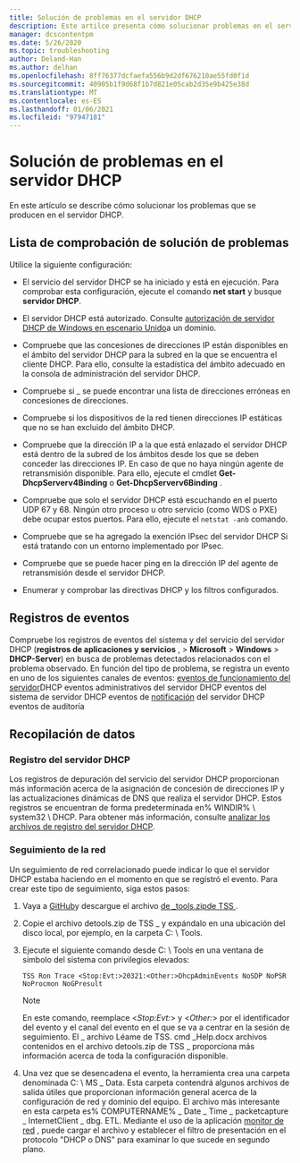 ```yaml
---
title: Solución de problemas en el servidor DHCP
description: Este artilce presenta cómo solucionar problemas en el servidor DHCP y recopilar datos.
manager: dcscontentpm
ms.date: 5/26/2020
ms.topic: troubleshooting
author: Deland-Han
ms.author: delhan
ms.openlocfilehash: 8ff76377dcfaefa556b9d2df676210ae55fd0f1d
ms.sourcegitcommit: 40905b1f9d68f1b7d821e05cab2d35e9b425e38d
ms.translationtype: MT
ms.contentlocale: es-ES
ms.lasthandoff: 01/06/2021
ms.locfileid: "97947181"
---
```

# <a name="troubleshoot-problems-on-the-dhcp-server"></a>Solución de problemas en el servidor DHCP

En este artículo se describe cómo solucionar los problemas que se producen en el servidor DHCP.

## <a name="troubleshooting-checklist"></a>Lista de comprobación de solución de problemas

Utilice la siguiente configuración:

  - El servicio del servidor DHCP se ha iniciado y está en ejecución. Para comprobar esta configuración, ejecute el comando **net start** y busque **servidor DHCP**.

  - El servidor DHCP está autorizado. Consulte [autorización de servidor DHCP de Windows en escenario Unido](/openspecs/windows_protocols/ms-dhcpe/56f8870b-a7c1-4db1-8a86-f69079fe5077)a un dominio.

  - Compruebe que las concesiones de direcciones IP están disponibles en el ámbito del servidor DHCP para la subred en la que se encuentra el cliente DHCP. Para ello, consulte la estadística del ámbito adecuado en la consola de administración del servidor DHCP.

  - Compruebe si \_ se puede encontrar una lista de direcciones erróneas en concesiones de direcciones.

  - Compruebe si los dispositivos de la red tienen direcciones IP estáticas que no se han excluido del ámbito DHCP.

  - Compruebe que la dirección IP a la que está enlazado el servidor DHCP está dentro de la subred de los ámbitos desde los que se deben conceder las direcciones IP. En caso de que no haya ningún agente de retransmisión disponible. Para ello, ejecute el cmdlet **Get-DhcpServerv4Binding** o **Get-DhcpServerv6Binding** .

  - Compruebe que solo el servidor DHCP está escuchando en el puerto UDP 67 y 68. Ningún otro proceso u otro servicio (como WDS o PXE) debe ocupar estos puertos. Para ello, ejecute el `netstat -anb` comando.

  - Compruebe que se ha agregado la exención IPsec del servidor DHCP Si está tratando con un entorno implementado por IPsec.

  - Compruebe que se puede hacer ping en la dirección IP del agente de retransmisión desde el servidor DHCP.

  - Enumerar y comprobar las directivas DHCP y los filtros configurados.

## <a name="event-logs"></a>Registros de eventos

Compruebe los registros de eventos del sistema y del servicio del servidor DHCP (**registros de aplicaciones y servicios** , \> **Microsoft** \> **Windows** \> **DHCP-Server**) en busca de problemas detectados relacionados con el problema observado.
En función del tipo de problema, se registra un evento en uno de los siguientes canales de eventos: [eventos de funcionamiento del servidor](/previous-versions/windows/it-pro/windows-server-2012-r2-and-2012/dn800668\(v=ws.11\))DHCP eventos administrativos del servidor DHCP eventos del sistema de servidor DHCP eventos de 
 [](/previous-versions/windows/it-pro/windows-server-2012-r2-and-2012/dn800668\(v=ws.11\)) 
 [](/previous-versions/windows/it-pro/windows-server-2012-r2-and-2012/dn800668\(v=ws.11\)) 
 [notificación](/previous-versions/windows/it-pro/windows-server-2012-r2-and-2012/dn800668\(v=ws.11\)) 
 [](/previous-versions/windows/it-pro/windows-server-2012-r2-and-2012/dn800668\(v=ws.11\)) del servidor DHCP eventos de auditoría

## <a name="data-collection"></a>Recopilación de datos

### <a name="dhcp-server-log"></a>Registro del servidor DHCP

Los registros de depuración del servicio del servidor DHCP proporcionan más información acerca de la asignación de concesión de direcciones IP y las actualizaciones dinámicas de DNS que realiza el servidor DHCP. Estos registros se encuentran de forma predeterminada en% WINDIR% \\ system32 \\ DHCP.
Para obtener más información, consulte [analizar los archivos de registro del servidor DHCP](/previous-versions/windows/it-pro/windows-server-2008-R2-and-2008/dd183591\(v=ws.10\)).

### <a name="network-trace"></a>Seguimiento de la red

Un seguimiento de red correlacionado puede indicar lo que el servidor DHCP estaba haciendo en el momento en que se registró el evento. Para crear este tipo de seguimiento, siga estos pasos:

1.  Vaya a [GitHub](https://github.com/CSS-Windows/WindowsDiag/tree/master/ALL/TSS)y descargue el archivo [de \_tools.zipde TSS ](https://github.com/CSS-Windows/WindowsDiag/blob/master/ALL/TSS/tss_tools.zip) .

2.  Copie el archivo detools.zip de TSS \_ y expándalo en una ubicación del disco local, por ejemplo, en la carpeta C: \\ Tools.

3.  Ejecute el siguiente comando desde C: \\ Tools en una ventana de símbolo del sistema con privilegios elevados:
    ```console
    TSS Ron Trace <Stop:Evt:>20321:<Other:>DhcpAdminEvents NoSDP NoPSR NoProcmon NoGPresult
    ```

    >[!Note]
    >En este comando, reemplace \<*Stop:Evt:*\> y \<*Other:*\> por el identificador del evento y el canal del evento en el que se va a centrar en la sesión de seguimiento.
    >El \_ archivo Léame de TSS. cmd \_Help.docx archivos contenidos en el archivo detools.zip de TSS \_ proporciona más información acerca de toda la configuración disponible.

4.  Una vez que se desencadena el evento, la herramienta crea una carpeta denominada C: \\ MS \_ Data. Esta carpeta contendrá algunos archivos de salida útiles que proporcionan información general acerca de la configuración de red y dominio del equipo.
    El archivo más interesante en esta carpeta es% COMPUTERNAME% \_ Date \_ Time \_ packetcapture \_ InternetClient \_ dbg. ETL.
    Mediante el uso de la aplicación [monitor de red](https://www.microsoft.com/download/4865) , puede cargar el archivo y establecer el filtro de presentación en el protocolo "DHCP o DNS" para examinar lo que sucede en segundo plano.